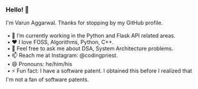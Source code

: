 <h3><b>Hello! 👋</b></h3>
I'm Varun Aggarwal. Thanks for stopping by my GitHub profile. <br><br>
&nbsp;&#x2022; 🔭 I’m currently working in the Python and Flask API related areas.<br>
&nbsp;&#x2022; ♥ I love FOSS, Algorithms, Python, C++.<br>
&nbsp;&#x2022; 💬 Feel free to ask me about DSA, System Architecture problems.<br>
&nbsp;&#x2022; 📫 Reach me at Instagram: @codingpriest.<br>
&nbsp;&#x2022; 😄 Pronouns: he/him/his<br>
&nbsp;&#x2022; ⚡ Fun fact: I have a software patent. I obtained this before I realized that I'm not a fan of software patents.
<!---
HeyVarunAggarwal/HeyVarunAggarwal is a ✨ special ✨ repository because its `README.md` (this file) appears on your GitHub profile.
You can click the Preview link to take a look at your changes.
--->
